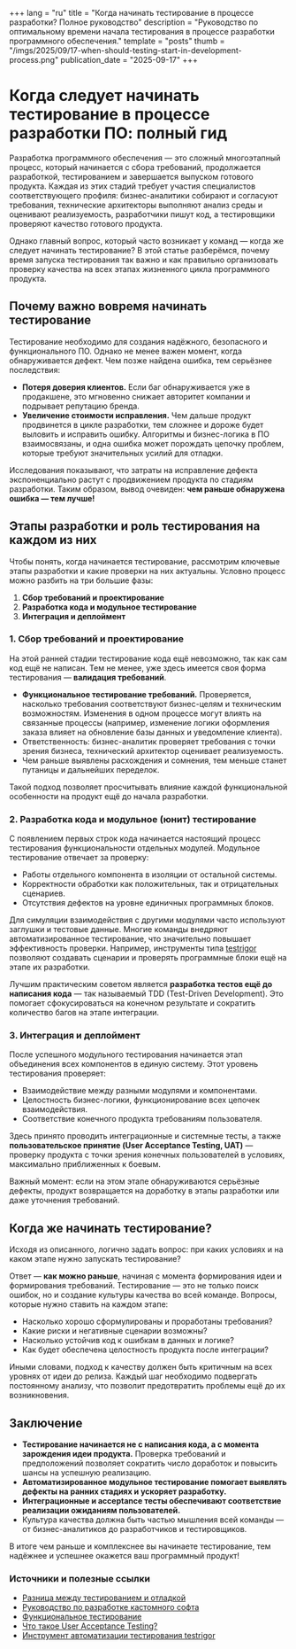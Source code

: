 +++
lang = "ru"
title = "Когда начинать тестирование в процессе разработки? Полное руководство"
description = "Руководство по оптимальному времени начала тестирования в процессе разработки программного обеспечения."
template = "posts"
thumb = "/imgs/2025/09/17-when-should-testing-start-in-development-process.png"
publication_date = "2025-09-17"
+++

# Когда следует начинать тестирование в процессе разработки ПО: полный гид

Разработка программного обеспечения — это сложный многоэтапный процесс, который начинается с сбора требований, продолжается разработкой, тестированием и завершается выпуском готового продукта. Каждая из этих стадий требует участия специалистов соответствующего профиля: бизнес-аналитики собирают и согласуют требования, технические архитекторы выполняют анализ среды и оценивают реализуемость, разработчики пишут код, а тестировщики проверяют качество готового продукта. 

Однако главный вопрос, который часто возникает у команд — когда же следует начинать тестирование? В этой статье разберёмся, почему время запуска тестирования так важно и как правильно организовать проверку качества на всех этапах жизненного цикла программного продукта.


## Почему важно вовремя начинать тестирование

Тестирование необходимо для создания надёжного, безопасного и функционального ПО. Однако не менее важен момент, когда обнаруживается дефект. Чем позже найдена ошибка, тем серьёзнее последствия:

- **Потеря доверия клиентов.** Если баг обнаруживается уже в продакшене, это мгновенно снижает авторитет компании и подрывает репутацию бренда.
- **Увеличение стоимости исправления.** Чем дальше продукт продвинется в цикле разработки, тем сложнее и дороже будет выловить и исправить ошибку. Алгоритмы и бизнес-логика в ПО взаимосвязаны, и одна ошибка может порождать цепочку проблем, которые требуют значительных усилий для отладки.

Исследования показывают, что затраты на исправление дефекта экспоненциально растут с продвижением продукта по стадиям разработки. Таким образом, вывод очевиден: **чем раньше обнаружена ошибка — тем лучше!**


## Этапы разработки и роль тестирования на каждом из них

Чтобы понять, когда начинается тестирование, рассмотрим ключевые этапы разработки и какие проверки на них актуальны. Условно процесс можно разбить на три большие фазы:

1. **Сбор требований и проектирование**
2. **Разработка кода и модульное тестирование**
3. **Интеграция и деплоймент**

### 1. Сбор требований и проектирование

На этой ранней стадии тестирование кода ещё невозможно, так как сам код ещё не написан. Тем не менее, уже здесь имеется своя форма тестирования — **валидация требований**. 

- **Функциональное тестирование требований.** Проверяется, насколько требования соответствуют бизнес-целям и техническим возможностям. Изменения в одном процессе могут влиять на связанные процессы (например, изменение логики оформления заказа влияет на обновление базы данных и уведомление клиента). 
- Ответственность: бизнес-аналитик проверяет требования с точки зрения бизнеса, технический архитектор оценивает реализуемость.
- Чем раньше выявлены расхождения и сомнения, тем меньше станет путаницы и дальнейших переделок.

Такой подход позволяет просчитывать влияние каждой функциональной особенности на продукт ещё до начала разработки.

### 2. Разработка кода и модульное (юнит) тестирование

С появлением первых строк кода начинается настоящий процесс тестирования функциональности отдельных модулей. Модульное тестирование отвечает за проверку:

- Работы отдельного компонента в изоляции от остальной системы.
- Корректности обработки как положительных, так и отрицательных сценариев.
- Отсутствия дефектов на уровне единичных программных блоков.

Для симуляции взаимодействия с другими модулями часто используют заглушки и тестовые данные. Многие команды внедряют автоматизированное тестирование, что значительно повышает эффективность проверки. Например, инструменты типа [testrigor](https://testrigor.com/) позволяют создавать сценарии и проверять программные блоки ещё на этапе их разработки.

Лучшим практическим советом является **разработка тестов ещё до написания кода** — так называемый TDD (Test-Driven Development). Это помогает сфокусироваться на конечном результате и сократить количество багов на этапе интеграции.

### 3. Интеграция и деплоймент

После успешного модульного тестирования начинается этап объединения всех компонентов в единую систему. Этот уровень тестирования проверяет:

- Взаимодействие между разными модулями и компонентами.
- Целостность бизнес-логики, функционирование всех цепочек взаимодействия.
- Соответствие конечного продукта требованиям пользователя.

Здесь принято проводить интеграционные и системные тесты, а также **пользовательское принятие (User Acceptance Testing, UAT)** — проверку продукта с точки зрения конечных пользователей в условиях, максимально приближенных к боевым. 

Важный момент: если на этом этапе обнаруживаются серьёзные дефекты, продукт возвращается на доработку в этапы разработки или даже уточнения требований.


## Когда же начинать тестирование?

Исходя из описанного, логично задать вопрос: при каких условиях и на каком этапе нужно запускать тестирование?

Ответ — **как можно раньше**, начиная с момента формирования идеи и формирования требований. Тестирование — это не только поиск ошибок, но и создание культуры качества во всей команде. Вопросы, которые нужно ставить на каждом этапе:

- Насколько хорошо сформулированы и проработаны требования?
- Какие риски и негативные сценарии возможны?
- Насколько устойчив код к ошибкам в данных и логике?
- Как будет обеспечена целостность продукта после интеграции?

Иными словами, подход к качеству должен быть критичным на всех уровнях от идеи до релиза. Каждый шаг необходимо подвергать постоянному анализу, что позволит предотвратить проблемы ещё до их возникновения.


## Заключение

- **Тестирование начинается не с написания кода, а с момента зарождения идеи продукта.** Проверка требований и предположений позволяет сократить число доработок и повысить шансы на успешную реализацию.
- **Автоматизированное модульное тестирование помогает выявлять дефекты на ранних стадиях и ускоряет разработку.**
- **Интеграционные и acceptance тесты обеспечивают соответствие реализации ожиданиям пользователей.**
- Культура качества должна быть частью мышления всей команды — от бизнес-аналитиков до разработчиков и тестировщиков.

В итоге чем раньше и комплекснее вы начинаете тестирование, тем надёжнее и успешнее окажется ваш программный продукт!


### Источники и полезные ссылки

- [Разница между тестированием и отладкой](https://www.thecrazyprogrammer.com/2018/01/difference-testing-debugging.html)
- [Руководство по разработке кастомного софта](https://www.robinwaite.com/blog/a-comprehensive-guide-to-developing-custom-software)
- [Функциональное тестирование](https://en.wikipedia.org/wiki/Functional_testing)
- [Что такое User Acceptance Testing?](https://www.simplilearn.com/what-is-user-acceptance-testing-article)
- [Инструмент автоматизации тестирования testrigor](https://testrigor.com/)